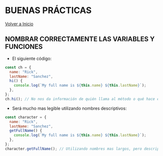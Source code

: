 # BUENAS PRÁCTICAS

[Volver a Inicio](../README.md)

## NOMBRAR CORRECTAMENTE LAS VARIABLES Y FUNCIONES

- El siguiente código:
```js
const ch = {
  name: "Rick",
  lastName: "Sanchez",
  hi() {
    console.log(`My full name is ${this.name} ${this.lastName}`);
  },
};
ch.hi(); // No nos da información de quién llama al método o qué hace el método...
```
- Será mucho mas legible utilizando nombres descriptivos:
```js
const character = {
  name: "Rick",
  lastName: "Sanchez",
  getFullName() {
    console.log(`My full name is ${this.name} ${this.lastName}`);
  },
};
character.getFullName(); // Utilizando nombres mas largos, pero descriptivos...
```